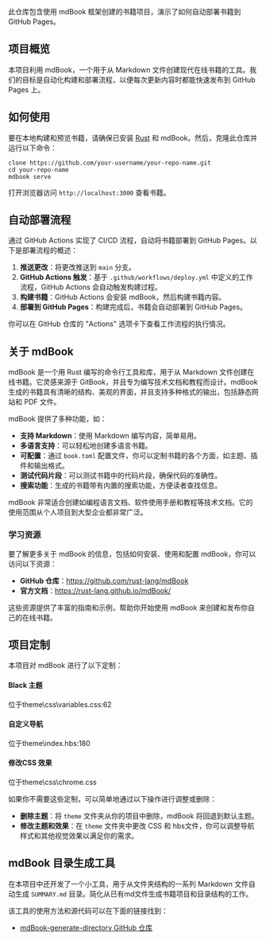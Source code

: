 此仓库包含使用 mdBook 框架创建的书籍项目，演示了如何自动部署书籍到 GitHub Pages。

## 项目概览

本项目利用 mdBook，一个用于从 Markdown 文件创建现代在线书籍的工具。我们的目标是自动化构建和部署流程，以便每次更新内容时都能快速发布到 GitHub Pages 上。

## 如何使用

要在本地构建和预览书籍，请确保已安装 [Rust](https://www.rust-lang.org/) 和 mdBook。然后，克隆此仓库并运行以下命令：

```
clone https://github.com/your-username/your-repo-name.git
cd your-repo-name
mdbook serve
```

打开浏览器访问 `http://localhost:3000` 查看书籍。

## 自动部署流程

通过 GitHub Actions 实现了 CI/CD 流程，自动将书籍部署到 GitHub Pages。以下是部署流程的概述：

1. **推送更改**：将更改推送到 `main` 分支。
2. **GitHub Actions 触发**：基于 `.github/workflows/deploy.yml` 中定义的工作流程，GitHub Actions 会自动触发构建过程。
3. **构建书籍**：GitHub Actions 会安装 mdBook，然后构建书籍内容。
4. **部署到 GitHub Pages**：构建完成后，书籍会自动部署到 GitHub Pages。

你可以在 GitHub 仓库的 "Actions" 选项卡下查看工作流程的执行情况。

## 关于 mdBook

mdBook 是一个用 Rust 编写的命令行工具和库，用于从 Markdown 文件创建在线书籍。它灵感来源于 GitBook，并且专为编写技术文档和教程而设计。mdBook 生成的书籍具有清晰的结构、美观的界面，并且支持多种格式的输出，包括静态网站和 PDF 文件。

mdBook 提供了多种功能，如：

- **支持 Markdown**：使用 Markdown 编写内容，简单易用。
- **多语言支持**：可以轻松地创建多语言书籍。
- **可配置**：通过 `book.toml` 配置文件，你可以定制书籍的各个方面，如主题、插件和输出格式。
- **测试代码片段**：可以测试书籍中的代码片段，确保代码的准确性。
- **搜索功能**：生成的书籍带有内置的搜索功能，方便读者查找信息。

mdBook 非常适合创建如编程语言文档、软件使用手册和教程等技术文档。它的使用范围从个人项目到大型企业都非常广泛。

### 学习资源

要了解更多关于 mdBook 的信息，包括如何安装、使用和配置 mdBook，你可以访问以下资源：

- **GitHub 仓库**：https://github.com/rust-lang/mdBook
- **官方文档**：https://rust-lang.github.io/mdBook/

这些资源提供了丰富的指南和示例，帮助你开始使用 mdBook 来创建和发布你自己的在线书籍。

## 项目定制

本项目对 mdBook 进行了以下定制：

#### Black 主题

位于theme\css\variables.css:62

#### 自定义导航

位于theme\index.hbs:180

#### 修改CSS 效果

位于theme\css\chrome.css

如果你不需要这些定制，可以简单地通过以下操作进行调整或删除：

- **删除主题**：将 `theme` 文件夹从你的项目中删除，mdBook 将回退到默认主题。
- **修改主题和效果**：在 `theme` 文件夹中更改 CSS 和 hbs文件，你可以调整导航样式和其他视觉效果以满足你的需求。

## mdBook 目录生成工具

在本项目中还开发了一个小工具，用于从文件夹结构的一系列 Markdown 文件自动生成 `SUMMARY.md` 目录。简化从已有md文件生成书籍项目和目录结构的工作。

该工具的使用方法和源代码可以在下面的链接找到：

- [mdBook-generate-directory GitHub 仓库](https://github.com/lzzsG/mdBook-generate-directory)

